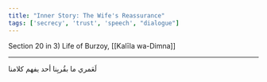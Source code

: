```yaml
---
title: "Inner Story: The Wife's Reassurance"
tags: ['secrecy', 'trust', 'speech', "dialogue"]
---
```


 Section 20 in 3) Life of Burzoy, [[Kalīla wa-Dimna]]

---
لَعَمري ما بقُربِنا أحد يفهم كلامنا
